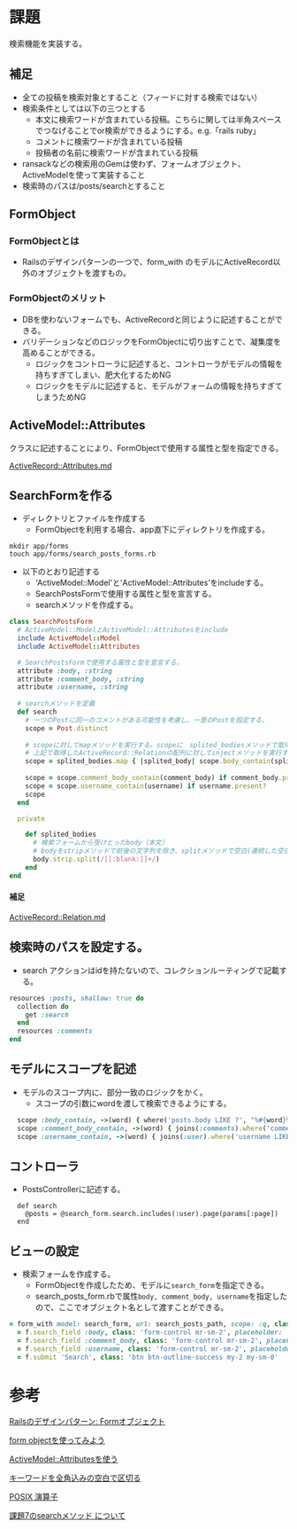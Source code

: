# 課題
検索機能を実装する。

## 補足
- 全ての投稿を検索対象とすること（フィードに対する検索ではない）
- 検索条件としては以下の三つとする
  - 本文に検索ワードが含まれている投稿。こちらに関しては半角スペースでつなげることでor検索ができるようにする。e.g.「rails ruby」
  - コメントに検索ワードが含まれている投稿
  - 投稿者の名前に検索ワードが含まれている投稿
- ransackなどの検索用のGemは使わず、フォームオブジェクト、ActiveModelを使って実装すること
- 検索時のパスは/posts/searchとすること

## FormObject
### FormObjectとは
- Railsのデザインパターンの一つで、form_with のモデルにActiveRecord以外のオブジェクトを渡すもの。

### FormObjectのメリット
- DBを使わないフォームでも、ActiveRecordと同じように記述することができる。
- バリデーションなどのロジックをFormObjectに切り出すことで、凝集度を高めることができる。
  - ロジックをコントローラに記述すると、コントローラがモデルの情報を持ちすぎてしまい、肥大化するためNG
  - ロジックをモデルに記述すると、モデルがフォームの情報を持ちすぎてしまうためNG

## ActiveModel::Attributes
クラスに記述することにより、FormObjectで使用する属性と型を指定できる。

[ActiveRecord::Attributes.md](https://github.com/satoshitodaka/TIL/blob/main/06_InstaClone/07_search/ActiveRecord::Attributes.md)

## SearchFormを作る
- ディレクトリとファイルを作成する
  - FormObjectを利用する場合、app直下にディレクトリを作成する。
```
mkdir app/forms
touch app/forms/search_posts_forms.rb
```
- 以下のとおり記述する
  - 'ActiveModel::Model'と'ActiveModel::Attributes'をincludeする。
  - SearchPostsFormで使用する属性と型を宣言する。
  - searchメソッドを作成する。

```rb
class SearchPostsForm
  # ActiveModel::ModelとActiveModel::Attributesをinclude
  include ActiveModel::Model
  include ActiveModel::Attributes

  # SearchPostsFormで使用する属性と型を宣言する。
  attribute :body, :string
  attribute :comment_body, :string
  attribute :username, :string
  
  # searchメソッドを定義
  def search
    # 一つのPostに同一のコメントがある可能性を考慮し、一意のPostを設定する。
    scope = Post.distinct
    
    # scopeに対してmapメソッドを実行する。scopeに　splited_bodiesメソッドで取得した検索キーワードが含まれているか確認するActiveRecord::Relationを発行する。スコープbody_containはwhereメソッドを含んでいるため、SQLは即時発行されず、ActiveRecord::Relation （関連を取得できる配列）を返す。
    # 上記で取得したActiveRecord::Relationの配列に対してinjectメソッドを実行する。injectメソッドに初期値を与えないため、scope.body_contain("検索ワード１").or(scope.body_contain("検索ワード2")).or(scope.body_contain("検索ワード3"))となる。
    scope = splited_bodies.map { |splited_body| scope.body_contain(splited_body) }.inject { |result, scp| result.or(scp) } if body.present?
    
    scope = scope.comment_body_contain(comment_body) if comment_body.present?
    scope = scope.username_contain(username) if username.present?
    scope
  end

  private

    def splited_bodies
      # 検索フォームから受けとったbody（本文）
      # bodyをstripメソッドで前後の文字列を除き、splitメソッドで空白(連続した空白も可）で区切って配列を返す。
      body.strip.split(/[[:blank:]]+/)
    end
end
```
#### 補足
[ActiveRecord::Relation.md](https://github.com/satoshitodaka/TIL/blob/main/06_InstaClone/07_search/ActiveRecord::Relation.md)

## 検索時のパスを設定する。
- search アクションはidを持たないので、コレクションルーティングで記載する。
```rb
resources :posts, shallow: true do
  collection do
    get :search
  end
  resources :comments
end
```
## モデルにスコープを記述
- モデルのスコープ内に、部分一致のロジックをかく。
  - スコープの引数にwordを渡して検索できるようにする。
```post.rb
  scope :body_contain, ->(word) { where('posts.body LIKE ?', "%#{word}%") }
  scope :comment_body_contain, ->(word) { joins(:comments).where('comments.body LIKE ?', "%#{word}%") }
  scope :username_contain, ->(word) { joins(:user).where('username LIKE ?', "%#{word}%") }
```

## コントローラ
- PostsControllerに記述する。
```
  def search
    @posts = @search_form.search.includes(:user).page(params[:page])
  end
```

## ビューの設定
- 検索フォームを作成する。
  - FormObjectを作成したため、モデルに`search_form`を指定できる。
  - search_posts_form.rbで属性`body, comment_body, username`を指定したので、ここでオブジェクト名として渡すことができる。
```rb
= form_with model: search_form, url: search_posts_path, scope: :q, class: 'form-inline my-2 my-lg-0 mr-auto', method: :get, local: true do |f|
  = f.search_field :body, class: 'form-control mr-sm-2', placeholder: '本文'
  = f.search_field :comment_body, class: 'form-control mr-sm-2', placeholder: 'コメント'
  = f.search_field :username, class: 'form-control mr-sm-2', placeholder: 'ユーザー名'
  = f.submit 'Search', class: 'btn btn-outline-success my-2 my-sm-0'
```

# 参考
[Railsのデザインパターン: Formオブジェクト](https://applis.io/posts/rails-design-pattern-form-objects)

[form objectを使ってみよう](https://tech.medpeer.co.jp/entry/2017/05/09/070758)

[ActiveModel::Attributesを使う](https://qiita.com/kazutosato/items/91c5c989f98981d06cd4)

[キーワードを全角込みの空白で区切る](https://qiita.com/nao58/items/bf5d017a06fc33da9e3b)

[POSIX 演算子](https://docs.aws.amazon.com/ja_jp/redshift/latest/dg/pattern-matching-conditions-posix.html)

[課題7のsearchメソッド について](https://tech-essentials.work/questions/160)
